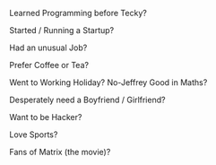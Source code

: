 Learned Programming before Tecky?

Started / Running a Startup?

Had an unusual Job?

Prefer Coffee or Tea?

Went to Working Holiday?
No-Jeffrey
Good in Maths?

Desperately need a Boyfriend / Girlfriend?

Want to be Hacker?

Love Sports?

Fans of Matrix (the movie)?